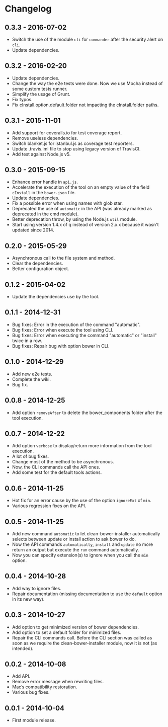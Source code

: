 # Changelog

## 0.3.3 - 2016-07-02

- Switch the use of the module `cli` for `commander` after the security alert on `cli`.
- Update dependencies.

## 0.3.2 - 2016-02-20

- Update dependencies.
- Change the way the e2e tests were done. Now we use Mocha instead of some custom tests runner.
- Simplify the usage of Grunt.
- Fix typos.
- Fix cInstall.option.default.folder not impacting the cInstall.folder paths.

## 0.3.1 - 2015-11-01

- Add support for coveralls.io for test coverage report.
- Remove useless dependencies.
- Switch blanket.js for istanbul.js as coverage test reporters.
- Update .travis.iml file to stop using legacy version of TravisCI.
- Add test against Node.js v5.

## 0.3.0 - 2015-09-15

- Enhance error handle in `api.js`.
- Accelerate the execution of the tool on an empty value of the field `cInstall` in the `bower.json` file.
- Update dependencies.
- Fix a possible error when using names with glob star.
- Deprecated the use of `automatic` in the API (was already marked as deprecated in the cmd module).
- Better deprecation throw, by using the Node.js `util` module.
- Start using version 1.4.x of q instead of version 2.x.x because it wasn't updated since 2014.

## 0.2.0 - 2015-05-29

- Asynchronous call to the file system and method.
- Clear the dependencies.
- Better configuration object.

## 0.1.2 - 2015-04-02

- Update the dependencies use by the tool.

## 0.1.1 - 2014-12-31

- Bug fixes: Error in the execution of the command "automatic".
- Bug fixes: Error when execute the tool using CLI.
- Bug fixes: Error when executing the command "automatic" or "install" twice in a row.
- Bug fixes: Repair bug with option bower in CLI.

## 0.1.0 - 2014-12-29

- Add new e2e tests.
- Complete the wiki.
- Bug fix.

## 0.0.8 - 2014-12-25

- Add option `removeAfter` to delete the bower_components folder after the tool execution.

## 0.0.7 - 2014-12-22

- Add option `verbose` to display/return more information from the tool execution.
- A lot of bug fixes.
- Change most of the method to be asynchronous.
- Now, the CLI commands call the API ones.
- Add some test for the default tools actions.

## 0.0.6 - 2014-11-25

- Hot fix for an error cause by the use of the option `ignoreExt` of `min`.
- Various regression fixes on the API.

## 0.0.5 - 2014-11-25

- Add new command `automatic` to let clean-bower-installer automatically selects between update or install action to ask bower to do.
- Now the API commands `automatically`, `install` and `update` no more return an output but execute the `run` command automatically.
- Now you can specify extension(s) to ignore when you call the `min` option.

## 0.0.4 - 2014-10-28

- Add way to ignore files.
- Repair documentation (missing documentation to use the `default` option in its new way).

## 0.0.3 - 2014-10-27

- Add option to get minimized version of bower dependencies.
- Add option to set a default folder for minimized files.
- Repair the CLI commands call. Before the CLI section was called as soon as we require the clean-bower-installer module, now it is not (as intended).

## 0.0.2 - 2014-10-08

- Add API.
- Remove error message when rewriting files.
- Mac’s compatibility restoration.
- Various bug fixes.

## 0.0.1 - 2014-10-04

- First module release.
